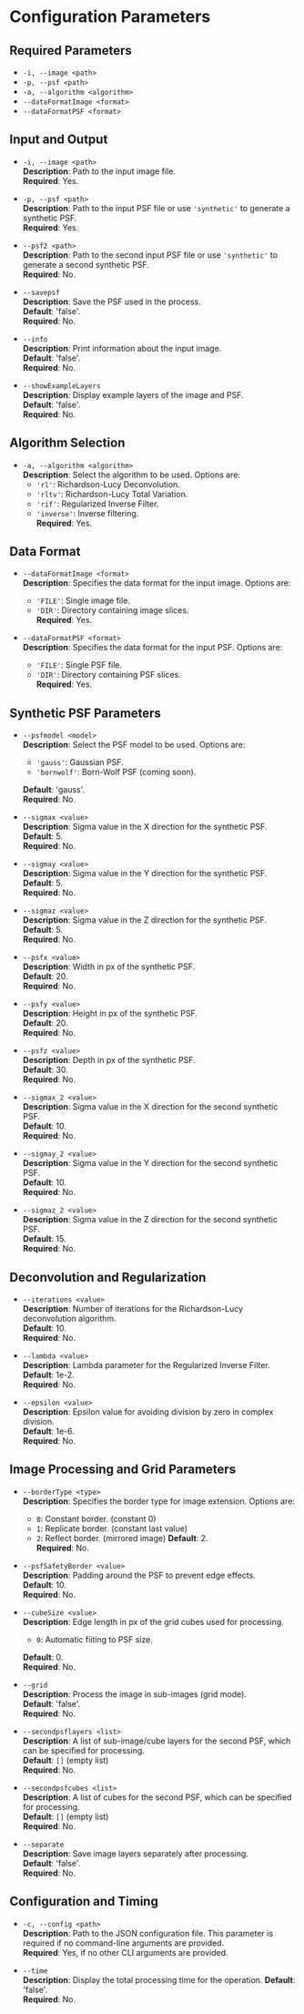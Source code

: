 # Configuration Parameters

## Required Parameters
- `-i, --image <path>`
- `-p, --psf <path>`
- `-a, --algorithm <algorithm>`
- `--dataFormatImage <format>`
- `--dataFormatPSF <format>`

## Input and Output

- `-i, --image <path>`  
  **Description**: Path to the input image file.  
  **Required**: Yes.

- `-p, --psf <path>`  
  **Description**: Path to the input PSF file or use `'synthetic'` to generate a synthetic PSF.  
  **Required**: Yes.

- `--psf2 <path>`  
  **Description**: Path to the second input PSF file or use `'synthetic'` to generate a second synthetic PSF.  
  **Required**: No.

- `--savepsf`  
  **Description**: Save the PSF used in the process.  
  **Default**: 'false'.  
  **Required**: No.

- `--info`  
  **Description**: Print information about the input image.  
  **Default**: 'false'.  
  **Required**: No.

- `--showExampleLayers`  
  **Description**: Display example layers of the image and PSF.  
  **Default**: 'false'.  
  **Required**: No.

## Algorithm Selection

- `-a, --algorithm <algorithm>`  
  **Description**: Select the algorithm to be used. Options are:
    - `'rl'`: Richardson-Lucy Deconvolution.
    - `'rltv'`: Richardson-Lucy Total Variation.
    - `'rif'`: Regularized Inverse Filter.
    - `'inverse'`: Inverse filtering.  
      **Required**: Yes.

## Data Format

- `--dataFormatImage <format>`  
  **Description**: Specifies the data format for the input image. Options are:
    - `'FILE'`: Single image file.
    - `'DIR'`: Directory containing image slices.  
      **Required**: Yes.

- `--dataFormatPSF <format>`  
  **Description**: Specifies the data format for the input PSF. Options are:
    - `'FILE'`: Single PSF file.
    - `'DIR'`: Directory containing PSF slices.  
      **Required**: Yes.

## Synthetic PSF Parameters

- `--psfmodel <model>`  
  **Description**: Select the PSF model to be used. Options are:
    - `'gauss'`: Gaussian PSF.
    - `'bornwolf'`: Born-Wolf PSF (coming soon).
  
  **Default**: 'gauss'.  
  **Required**: No.

- `--sigmax <value>`  
  **Description**: Sigma value in the X direction for the synthetic PSF.  
  **Default**: 5.  
  **Required**: No.

- `--sigmay <value>`  
  **Description**: Sigma value in the Y direction for the synthetic PSF.  
  **Default**: 5.  
  **Required**: No.

- `--sigmaz <value>`  
  **Description**: Sigma value in the Z direction for the synthetic PSF.  
  **Default**: 5.  
  **Required**: No.

- `--psfx <value>`  
  **Description**: Width in px of the synthetic PSF.  
  **Default**: 20.  
  **Required**: No.

- `--psfy <value>`  
  **Description**: Height in px of the synthetic PSF.  
  **Default**: 20.  
  **Required**: No.

- `--psfz <value>`  
  **Description**: Depth in px of the synthetic PSF.  
  **Default**: 30.  
  **Required**: No.

- `--sigmax_2 <value>`  
  **Description**: Sigma value in the X direction for the second synthetic PSF.  
  **Default**: 10.  
  **Required**: No.

- `--sigmay_2 <value>`  
  **Description**: Sigma value in the Y direction for the second synthetic PSF.  
  **Default**: 10.  
  **Required**: No.

- `--sigmaz_2 <value>`  
  **Description**: Sigma value in the Z direction for the second synthetic PSF.  
  **Default**: 15.  
  **Required**: No.

## Deconvolution and Regularization

- `--iterations <value>`  
  **Description**: Number of iterations for the Richardson-Lucy deconvolution algorithm.  
  **Default**: 10.  
  **Required**: No.

- `--lambda <value>`  
  **Description**: Lambda parameter for the Regularized Inverse Filter.  
  **Default**: 1e-2.  
  **Required**: No.

- `--epsilon <value>`  
  **Description**: Epsilon value for avoiding division by zero in complex division.  
  **Default**: 1e-6.  
  **Required**: No.

## Image Processing and Grid Parameters

- `--borderType <type>`  
  **Description**: Specifies the border type for image extension. Options are:
    - `0`: Constant border. (constant 0)
    - `1`: Replicate border. (constant last value)
    - `2`: Reflect border. (mirrored image)
      **Default**: 2.  
      **Required**: No.

- `--psfSafetyBorder <value>`  
  **Description**: Padding around the PSF to prevent edge effects.  
  **Default**: 10.  
  **Required**: No.

- `--cubeSize <value>`  
  **Description**: Edge length in px of the grid cubes used for processing.  
    - `0`: Automatic fiiting to PSF size.
    
  **Default**: 0.  
        **Required**: No.

- `--grid`  
  **Description**: Process the image in sub-images (grid mode).  
  **Default**: 'false'.  
  **Required**: No.

- `--secondpsflayers <list>`  
  **Description**: A list of sub-image/cube layers for the second PSF, which can be specified for processing.  
  **Default**: `[]` (empty list)  
  **Required**: No.

- `--secondpsfcubes <list>`  
  **Description**: A list of cubes for the second PSF, which can be specified for processing.  
  **Default**: `[]` (empty list)  
  **Required**: No.

- `--separate`  
  **Description**: Save image layers separately after processing.  
  **Default**: 'false'.  
  **Required**: No.

## Configuration and Timing

- `-c, --config <path>`  
  **Description**: Path to the JSON configuration file. This parameter is required if no command-line arguments are provided.  
  **Required**: Yes, if no other CLI arguments are provided.

- `--time`  
  **Description**: Display the total processing time for the operation.
  **Default**: 'false'.  
  **Required**: No.
